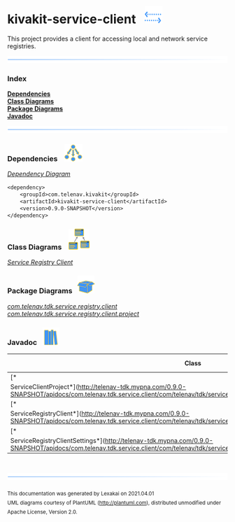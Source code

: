 # kivakit-service-client &nbsp;&nbsp;![](../../documentation/images/communicate-40.png)

This project provides a client for accessing local and network service registries.

![](documentation/images/horizontal-line.png)

### Index

[**Dependencies**](#dependencies)  
[**Class Diagrams**](#class-diagrams)  
[**Package Diagrams**](#package-diagrams)  
[**Javadoc**](#javadoc)

![](documentation/images/horizontal-line.png)

[//]: # (start-user-text)


[//]: # (end-user-text)

### Dependencies <a name="dependencies"></a> &nbsp;&nbsp;  ![](documentation/images/dependencies-40.png)

[*Dependency Diagram*](documentation/diagrams/dependencies.svg)

    <dependency>
        <groupId>com.telenav.kivakit</groupId>
        <artifactId>kivakit-service-client</artifactId>
        <version>0.9.0-SNAPSHOT</version>
    </dependency>

### Class Diagrams <a name="class-diagrams"></a> &nbsp; &nbsp;![](documentation/images/diagram-48.png)

[*Service Registry Client*](documentation/diagrams/diagram-client.svg)

### Package Diagrams <a name="package-diagrams"></a> &nbsp;&nbsp;![](documentation/images/box-40.png)

[*com.telenav.tdk.service.registry.client*](documentation/diagrams/com.telenav.tdk.service.registry.client.svg)  
[*com.telenav.tdk.service.registry.client.project*](documentation/diagrams/com.telenav.tdk.service.registry.client.project.svg)

### Javadoc <a name="javadoc"></a> &nbsp;&nbsp;![](documentation/images/books-40.png)

| Class | Documentation Sections |
|---|---|
| [*
ServiceClientProject*](http://telenav-tdk.mypna.com/0.9.0-SNAPSHOT/apidocs/com.telenav.tdk.service.client/com/telenav/tdk/service/registry/client/project/ServiceClientProject.html) |  |  
| [*
ServiceRegistryClient*](http://telenav-tdk.mypna.com/0.9.0-SNAPSHOT/apidocs/com.telenav.tdk.service.client/com/telenav/tdk/service/registry/client/ServiceRegistryClient.html) |  |  
| [*
ServiceRegistryClientSettings*](http://telenav-tdk.mypna.com/0.9.0-SNAPSHOT/apidocs/com.telenav.tdk.service.client/com/telenav/tdk/service/registry/client/ServiceRegistryClientSettings.html) |  |  

[//]: # (start-user-text)


[//]: # (end-user-text)

<br/>

![](documentation/images/horizontal-line.png)

<sub>This documentation was generated by Lexakai on 2021.04.01</sub>    
<sub>UML diagrams courtesy of PlantUML (http://plantuml.com), distributed unmodified under Apache License, Version 2.0.</sub>


